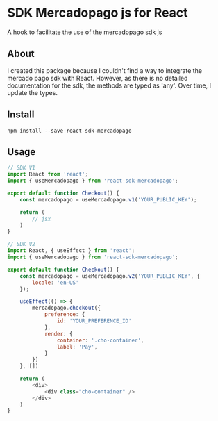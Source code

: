 # SDK Mercadopago js for React
A hook to facilitate the use of the mercadopago sdk js

## About
I created this package because I couldn't find a way to integrate the mercado pago sdk with React. However, as there is no detailed documentation for the sdk, the methods are typed as 'any'. Over time, I update the types.

## Install
```shell
npm install --save react-sdk-mercadopago
```

## Usage
```js
// SDK V1
import React from 'react';
import { useMercadopago } from 'react-sdk-mercadopago';

export default function Checkout() {
    const mercadopago = useMercadopago.v1('YOUR_PUBLIC_KEY');

    return (
        // jsx
    )
}
```
```js
// SDK V2
import React, { useEffect } from 'react';
import { useMercadopago } from 'react-sdk-mercadopago';

export default function Checkout() {
    const mercadopago = useMercadopago.v2('YOUR_PUBLIC_KEY', {
        locale: 'en-US'
    });

    useEffect(() => {
        mercadopago.checkout({
            preference: {
                id: 'YOUR_PREFERENCE_ID'
            },
            render: {
                container: '.cho-container',
                label: 'Pay',
            }
        })
    }, [])

    return (
        <div>
            <div class="cho-container" />
        </div>
    )
}
```
